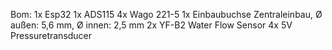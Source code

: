Bom:
1x Esp32
1x ADS115
4x Wago 221-5
1x Einbaubuchse Zentraleinbau, Ø außen: 5,6 mm, Ø innen: 2,5 mm
2x YF-B2 Water Flow Sensor 
4x 5V Pressuretransducer
